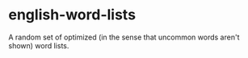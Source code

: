 # english-word-lists
A random set of optimized (in the sense that uncommon words aren't shown) word lists.
